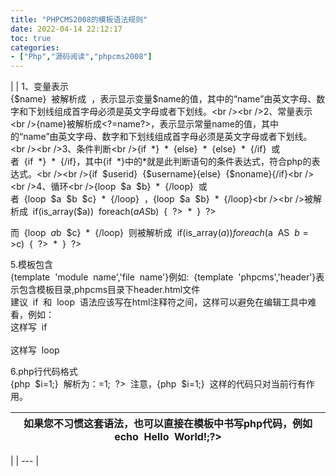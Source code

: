 ```yaml
---
title: "PHPCMS2008的模板语法规则"
date: 2022-04-14 22:12:17
toc: true
categories:
- ["Php","源码阅读","phpcms2008"]
---
```


| | 1、变量表示<br />{$name}  被解析成  <?php  echo  $name;?>，表示显示变量$name的值，其中的“name”由英文字母、数字和下划线组成首字母必须是英文字母或者下划线。<br /><br />2、常量表示<br />{name}被解析成<?=name?>，表示显示常量name的值，其中的“name”由英文字母、数字和下划线组成首字母必须是英文字母或者下划线。<br /><br />3、条件判断<br />{if  *}  *  {else}  *  {else}  *  {/if}  或者  {if  *}  *  {/if}，其中{if  *}中的*就是此判断语句的条件表达式，符合php的表达式。<br /><br />{if  $userid}  {$username}{else}  {$noname}{/if}<br /><br />4、循环<br />{loop  $a  $b}  *  {/loop}  或者  {loop  $a  $b  $c}  *  {/loop}  ，{loop  $a  $b}  *  {/loop}<br /><br />被解析成  if(is_array($a))  foreach($a  AS  $b)  {  ?>  *  }  ?>

而  {loop  $a  $b  $c}  *  {/loop}  则被解析成  if(is_array($a))  foreach($a  AS  $b=>$c)  {  ?>  *  }  ?>

5.模板包含<br />{template  'module  name','file  name'}例如:  {template  'phpcms','header'}表示包含模板目录,phpcms目录下header.html文件<br />建议  if  和  loop  语法应该写在html注释符之间，这样可以避免在编辑工具中难看，例如：<br />这样写  if<br />    <br />这样写  loop<br />  

6.php行代码格式<br />{php  $i=1;}  解析为：=1;  ?>  注意，{php  $i=1;}  这样的代码只对当前行有作用。

如果您不习惯这套语法，也可以直接在模板中书写php代码，例如echo  Hello  World!;?><br /> |
| --- |

 |
| --- |

